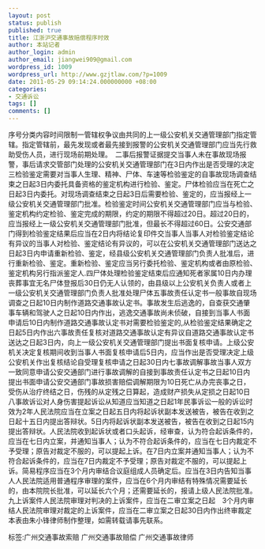 ```yaml
---
layout: post
status: publish
published: true
title: 江浙沪交通事故赔偿程序时效
author: 本站记者
author_login: admin
author_email: jiangwei909@gmail.com
wordpress_id: 1009
wordpress_url: http://www.gzjtlaw.com/?p=1009
date: 2011-05-29 09:14:24.000000000 +08:00
categories:
- 交通诉讼
tags: []
comments: []
---
```

序号分类内容时间限制一管辖权争议由共同的上一级公安机关交通管理部门指定管辖。指定管辖前，最先发现或者最先接到报警的公安机关交通管理部门应当先行救助受伤人员，进行现场前期处理。　二事后报警证据提交当事人未在事故现场报警，事后请求交管部门处理的公安机关交通管理部门在3日内作出是否受理的决定三检验鉴定需要对当事人生理、精神、尸体、车速等检验鉴定的自事故现场调查结束之日起3日内委托具备资格的鉴定机构进行检验、鉴定。尸体检验应当在死亡之日起3日内委托。对现场调查结束之日起3日后需要检验、鉴定的，应当报经上一级公安机关交通管理部门批准。检验鉴定时间公安机关交通管理部门应当与检验、鉴定机构约定检验、鉴定完成的期限，约定的期限不得超过20日。超过20日的，应当报经上一级公安机关交通管理部门批准，但最长不得超过60日。公安交通部门得到检验鉴定结果后应当在2日内将结论复印件交当事人当事人对检验鉴定结论有异议的当事人对检验、鉴定结论有异议的，可以在公安机关交通管理部门送达之日起3日内申请重新检验、鉴定，经县级公安机关交通管理部门负责人批准后，进行重新检验、鉴定。重新检验、鉴定应当另行委托检验、鉴定机构或者由原检验、鉴定机构另行指派鉴定人.四尸体处理检验鉴定结束后应通知死者家属10日内办理丧葬事宜无名尸体登报后30日仍无人认领的，由县级以上公安机关负责人或者上一级公安机关交通管理部门负责人批准处理尸体五事故责任认定书一般事故自现场调查之日起10日内制作道路交通事故认定书。事故发生后逃逸的，自查获交通肇事车辆和驾驶人之日起10日内作出，逃逸交通事故尚未侦破，自接到当事人书面申请后10日内制作道路交通事故认定书对需要检验鉴定的,从检验鉴定结果确定之日起5日内作出六事故责任复核对道路交通事故认定有异议自道路交通事故认定书送达之日起3日内，向上一级公安机关交通管理部门提出书面复核申请。上级公安机关决定复核期间收到当事人书面复核申请后5日内，应当作出是否受理决定上级公安机关作出复核结论自受理复核申请之日起30日内七事故调解事故当事人双方一致同意申请公安交通部门进行事故调解的自接到事故责任认定书之日起10日内提出书面申请公安交通部门事故损害赔偿调解期限为10日死亡从办完丧事之日，受伤从治疗终结之日，伤残的从定残之日算起，造成财产损失从定损之日起10日八事故诉讼对人身伤害提起诉讼从知道应当知道之日起1年民事诉讼一般的诉讼时效为2年人民法院应当在立案之日起五日内将起诉状副本发送被告，被告在收到之日起十五日内提出答辩状。5日内将起诉状副本发送被告，被告在收到之日起15内提出答辩状。人民法院收到起诉状或者口头起诉，经审查，认为符合起诉条件的，应当在七日内立案，并通知当事人；认为不符合起诉条件的，应当在七日内裁定不予受理；原告对裁定不服的，可以提起上诉。在7日内立案并通知当事人；认为不符合起诉条件的，应当在7日内裁定不予受理；原告对裁定不服的，可以提起上诉。简易程序应当在3个月内审结合议庭组成人员确定后。应当在3日内告知当事人人民法院适用普通程序审理的案件，应当在6个月内审结有特殊情况需要延长的，由本院院长批准，可以延长六个月；还需要延长的，报请上级人民法院批准。九上诉案件人民法院审理对判决的上诉案件，应当在二审立案之日起　3个月内审结人民法院审理对裁定的上诉案件，应当在二审立案之日起30日内作出终审裁定本表由朱小锋律师制作整理，如需转载请事先联系。标签:广州交通事故索赔 广州交通事故赔偿 广州交通事故律师
